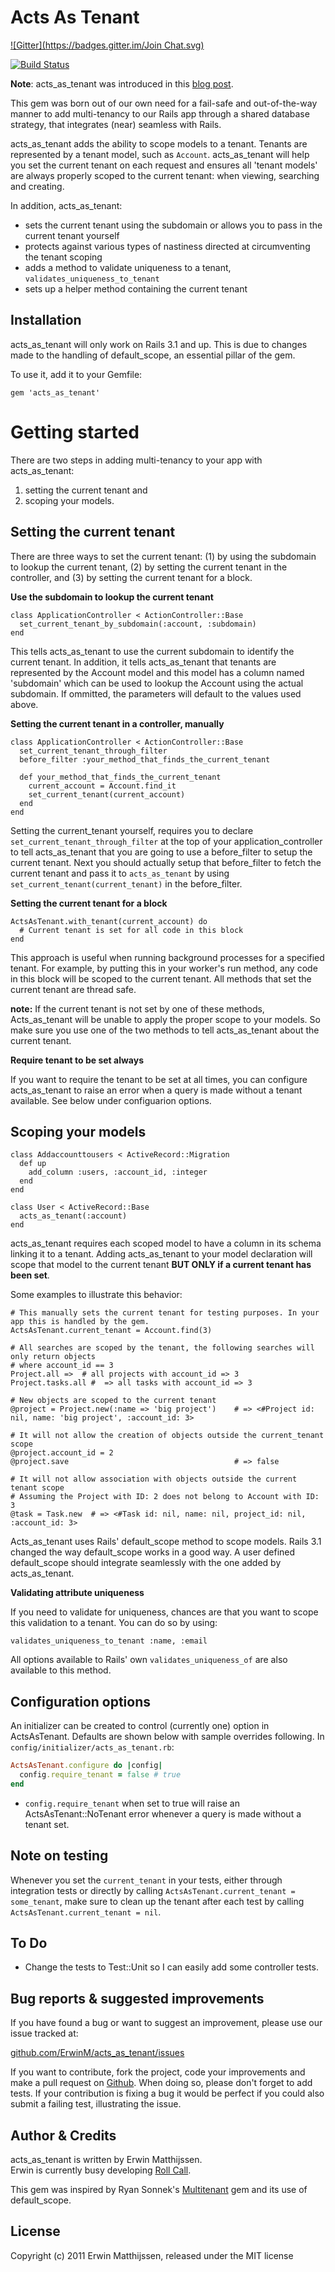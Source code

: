 Acts As Tenant
==============
[![Gitter](https://badges.gitter.im/Join Chat.svg)](https://gitter.im/skiyaki/acts_as_tenant?utm_source=badge&utm_medium=badge&utm_campaign=pr-badge&utm_content=badge)

[![Build Status](https://travis-ci.org/ErwinM/acts_as_tenant.png)](https://travis-ci.org/ErwinM/acts_as_tenant)

**Note**: acts_as_tenant was introduced in this [blog post](http://www.rollcallapp.com/blog/2011/10/03/adding-multi-tenancy-to-your-rails-app-acts-as-tenant).

This gem was born out of our own need for a fail-safe and out-of-the-way manner to add multi-tenancy to our Rails app through a shared database strategy, that integrates (near) seamless with Rails.

acts_as_tenant adds the ability to scope models to a tenant. Tenants are represented by a tenant model, such as `Account`. acts_as_tenant will help you set the current tenant on each request and ensures all 'tenant models' are always properly scoped to the current tenant: when viewing, searching and creating.

In addition, acts_as_tenant:

* sets the current tenant using the subdomain or allows you to pass in the current tenant yourself
* protects against various types of nastiness directed at circumventing the tenant scoping
* adds a method to validate uniqueness to a tenant, `validates_uniqueness_to_tenant`
* sets up a helper method containing the current tenant

Installation
------------
acts_as_tenant will only work on Rails 3.1 and up. This is due to changes made to the handling of default_scope, an essential pillar of the gem.

To use it, add it to your Gemfile:
  
    gem 'acts_as_tenant'
  
Getting started
===============
There are two steps in adding multi-tenancy to your app with acts_as_tenant:

1. setting the current tenant and 
2. scoping your models.

Setting the current tenant
--------------------------
There are three ways to set the current tenant: (1) by using the subdomain to lookup the current tenant, (2) by setting  the current tenant in the controller, and
(3) by setting the current tenant for a block.

**Use the subdomain to lookup the current tenant**

    class ApplicationController < ActionController::Base
      set_current_tenant_by_subdomain(:account, :subdomain)
    end
This tells acts_as_tenant to use the current subdomain to identify the current tenant. In addition, it tells acts_as_tenant that tenants are represented by the Account model and this model has a column named 'subdomain' which can be used to lookup the Account using the actual subdomain. If ommitted, the parameters will default to the values used above.

**Setting the current tenant in a controller, manually**

    class ApplicationController < ActionController::Base
      set_current_tenant_through_filter
      before_filter :your_method_that_finds_the_current_tenant
      
      def your_method_that_finds_the_current_tenant
        current_account = Account.find_it
        set_current_tenant(current_account)
      end
    end
Setting the current_tenant yourself, requires you to declare `set_current_tenant_through_filter` at the top of your application_controller to tell acts_as_tenant that you are going to use a before_filter to setup the current tenant. Next you should actually setup that before_filter to fetch the current tenant and pass it to `acts_as_tenant` by using `set_current_tenant(current_tenant)` in the before_filter.


**Setting the current tenant for a block**

    ActsAsTenant.with_tenant(current_account) do
      # Current tenant is set for all code in this block
    end

This approach is useful when running background processes for a specified tenant. For example, by putting this in your worker's run method,
any code in this block will be scoped to the current tenant. All methods that set the current tenant are thread safe.

**note:** If the current tenant is not set by one of these methods, Acts_as_tenant will be unable to apply the proper scope to your models. So make sure you use one of the two methods to tell acts_as_tenant about the current tenant.

**Require tenant to be set always**

If you want to require the tenant to be set at all times, you can configure acts_as_tenant to raise an error when a query is made without a tenant available. See below under configuarion options.

Scoping your models
-------------------
    class Addaccounttousers < ActiveRecord::Migration
      def up
        add_column :users, :account_id, :integer
      end
    end

    class User < ActiveRecord::Base
      acts_as_tenant(:account)
    end
  
acts_as_tenant requires each scoped model to have a column in its schema linking it to a tenant. Adding acts_as_tenant to your model declaration will scope that model to the current tenant **BUT ONLY if a current tenant has been set**.

Some examples to illustrate this behavior:

    # This manually sets the current tenant for testing purposes. In your app this is handled by the gem.
    ActsAsTenant.current_tenant = Account.find(3)   
    
    # All searches are scoped by the tenant, the following searches will only return objects 
    # where account_id == 3
    Project.all =>  # all projects with account_id => 3
    Project.tasks.all #  => all tasks with account_id => 3
     
    # New objects are scoped to the current tenant
    @project = Project.new(:name => 'big project')    # => <#Project id: nil, name: 'big project', :account_id: 3>
    
    # It will not allow the creation of objects outside the current_tenant scope
    @project.account_id = 2
    @project.save                                     # => false
      
    # It will not allow association with objects outside the current tenant scope
    # Assuming the Project with ID: 2 does not belong to Account with ID: 3
    @task = Task.new  # => <#Task id: nil, name: nil, project_id: nil, :account_id: 3>

Acts_as_tenant uses Rails' default_scope method to scope models. Rails 3.1 changed the way default_scope works in a good way. A user defined default_scope should integrate seamlessly with the one added by acts_as_tenant.

**Validating attribute uniqueness**

If you need to validate for uniqueness, chances are that you want to scope this validation to a tenant. You can do so by using:

    validates_uniqueness_to_tenant :name, :email

All options available to Rails' own `validates_uniqueness_of` are also available to this method.

Configuration options
---------------------
An initializer can be created to control (currently one) option in ActsAsTenant. Defaults
are shown below with sample overrides following. In `config/initializer/acts_as_tenant.rb`:

```ruby
ActsAsTenant.configure do |config|
  config.require_tenant = false # true
end
```

* `config.require_tenant` when set to true will raise an ActsAsTenant::NoTenant error whenever a query is made without a tenant set.

Note on testing
---------------
Whenever you set the `current_tenant` in your tests, either through integration tests or directly by calling `ActsAsTenant.current_tenant = some_tenant`, make sure to clean up the tenant after each test by calling `ActsAsTenant.current_tenant = nil`.

To Do
-----
* Change the tests to Test::Unit so I can easily add some controller tests.

Bug reports & suggested improvements
------------------------------------
If you have found a bug or want to suggest an improvement, please use our issue tracked at:

[github.com/ErwinM/acts_as_tenant/issues](http://github.com/ErwinM/acts_as_tenant/issues)

If you want to contribute, fork the project, code your improvements and make a pull request on [Github](http://github.com/ErwinM/acts_as_tenant/). When doing so, please don't forget to add tests. If your contribution is fixing a bug it would be perfect if you could also submit a failing test, illustrating the issue.

Author & Credits
----------------
acts_as_tenant is written by Erwin Matthijssen.  
Erwin is currently busy developing [Roll Call](http://www.rollcallapp.com/ "Roll Call App").

This gem was inspired by Ryan Sonnek's [Multitenant](https://github.com/wireframe/multitenant) gem and its use of default_scope.

License
-------
Copyright (c) 2011 Erwin Matthijssen, released under the MIT license
